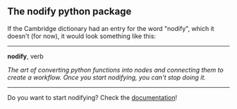 The nodify python package
--------------------------

If the Cambridge dictionary had an entry for the word "nodify", which it doesn't (for now),
it would look something like this:

-------------------------------------

**nodify**, verb

*The art of converting python functions into nodes and connecting them to create a workflow. Once you start nodifying, you can't stop doing it.*

-------------------------------------

Do you want to start nodifying? Check the [documentation]()!
